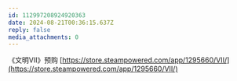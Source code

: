 ```yaml
---
id: 112997208924920363
date: 2024-08-21T00:36:15.637Z
reply: false
media_attachments: 0
---
```


《文明VII》预购 [https://store.steampowered.com/app/1295660/VII/](https://store.steampowered.com/app/1295660/VII/)

